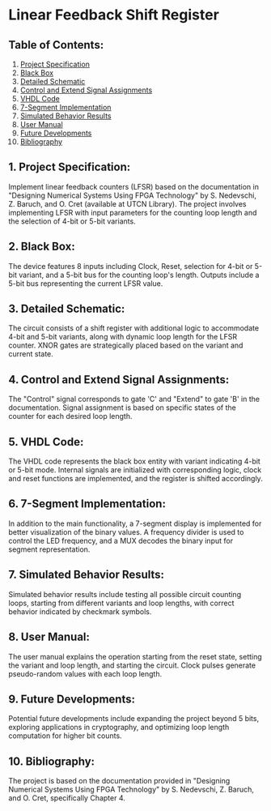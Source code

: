 # Linear Feedback Shift Register

## Table of Contents:

1. [Project Specification](#project-specification)
2. [Black Box](#black-box)
3. [Detailed Schematic](#detailed-schematic)
4. [Control and Extend Signal Assignments](#control-and-extend-signal-assignments)
5. [VHDL Code](#vhdl-code)
6. [7-Segment Implementation](#7-segment-implementation)
7. [Simulated Behavior Results](#simulated-behavior-results)
8. [User Manual](#user-manual)
9. [Future Developments](#future-developments)
10. [Bibliography](#bibliography)

## 1. Project Specification:

Implement linear feedback counters (LFSR) based on the documentation in "Designing Numerical Systems Using FPGA Technology" by S. Nedevschi, Z. Baruch, and O. Cret (available at UTCN Library). The project involves implementing LFSR with input parameters for the counting loop length and the selection of 4-bit or 5-bit variants.

## 2. Black Box:

The device features 8 inputs including Clock, Reset, selection for 4-bit or 5-bit variant, and a 5-bit bus for the counting loop's length. Outputs include a 5-bit bus representing the current LFSR value.

## 3. Detailed Schematic:

The circuit consists of a shift register with additional logic to accommodate 4-bit and 5-bit variants, along with dynamic loop length for the LFSR counter. XNOR gates are strategically placed based on the variant and current state.

## 4. Control and Extend Signal Assignments:

The "Control" signal corresponds to gate 'C' and "Extend" to gate 'B' in the documentation. Signal assignment is based on specific states of the counter for each desired loop length.

## 5. VHDL Code:

The VHDL code represents the black box entity with variant indicating 4-bit or 5-bit mode. Internal signals are initialized with corresponding logic, clock and reset functions are implemented, and the register is shifted accordingly.

## 6. 7-Segment Implementation:

In addition to the main functionality, a 7-segment display is implemented for better visualization of the binary values. A frequency divider is used to control the LED frequency, and a MUX decodes the binary input for segment representation.

## 7. Simulated Behavior Results:

Simulated behavior results include testing all possible circuit counting loops, starting from different variants and loop lengths, with correct behavior indicated by checkmark symbols.

## 8. User Manual:

The user manual explains the operation starting from the reset state, setting the variant and loop length, and starting the circuit. Clock pulses generate pseudo-random values with each loop length.

## 9. Future Developments:

Potential future developments include expanding the project beyond 5 bits, exploring applications in cryptography, and optimizing loop length computation for higher bit counts.

## 10. Bibliography:

The project is based on the documentation provided in "Designing Numerical Systems Using FPGA Technology" by S. Nedevschi, Z. Baruch, and O. Cret, specifically Chapter 4.
